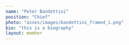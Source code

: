 ```yaml
---
name: "Peter Bandettini" 
position: "Chief"
photo: "asses/images/bandettini_framed_1.png"
bio: "this is a biography" 
layout: member
---
```

